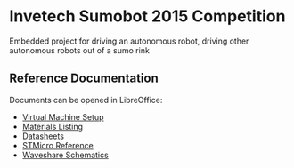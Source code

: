 # Invetech Sumobot 2015 Competition
Embedded project for driving an autonomous robot, driving other autonomous robots out of a sumo rink

## Reference Documentation

Documents can be opened in LibreOffice:

+ [Virtual Machine Setup](Documentation/VMSetup.fodt)
+ [Materials Listing](Documentation/VMSetup.fodt)
+ [Datasheets](Documentation/Datasheets)
+ [STMicro Reference](Documentation/STMicro)
+ [Waveshare Schematics](Documentation/Waveshare)

